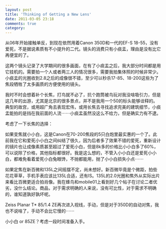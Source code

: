 ```yaml
---
layout: post
title: 'Thinking of Getting a New Lens'
date: 2011-03-05 23:18
comments: true
category: 
---
```

    

从06年开始接触单反，到现在依然用着Canon 350D和一代的EF-S 18-55，没有爱死，不是据说素质有不小提升的二代。镜头的消费只有小痰盂，理由是没有比它再便宜的了。

这两个镜头记录了大学期间的很多画面，在有了小痰盂之后，我大部分时间都是用它挂机的。需要拍一个人或者两三人的情况很多，需要我拍集体照的时候非常少。小痰盂的光圈收到2.8之后的成像很不错，至少可以秒杀17-85、18-200这些为了焦段牺牲了太多画质的方便使用的镜头。

我时不时会想着补个长焦，打鸟就不必了，抗个跑筒被鸟玩对我没啥吸引力，但是这几年的出游，尤其是北京的很多景点，并不是我用一个50的标头能够诠释的。典型的故宫，或用超广角去表现宏伟，或用长焦去寻找追求完美的建筑细节，小痰盂能拍的是挡在我前面的人流⋯⋯小痰盂虽然没这么不给力，但是确实力有不逮。

考虑了一下长焦的选择：

如果变焦就小小白，这是Canon在70-200焦段的5只白炮里最实惠的一个了。此前我在它和爱死小小白之间纠结了很久，因为后者多了效果不错的爱死，重新设计的镜片也让成像素质甚至超过了爱死小白，但是8k多的价格比小小白多了60%，可以说除了价格，其他指标都很好。我是这么想的，不管入小小白还是爱死小小白，都难免看着爱死小白兔眼馋，不抛都能用，抛了小小白损失小点⋯⋯

如果定焦在新百微和135L之间摇摆不定，尚未想好。新百微毕竟是个微距，拍些花花草草，手机手表应该比135L合适，还有IS。135L的2.0光圈和焦外从实际出片来看比百微更适合拍肖像。我在蜂鸟和mobile01上看到好几个帖子在讨论二者优劣，没什么结论。商品，对于需求明确的人来说，没有可比性，对于需求不明确的，谁知道孰好孰坏呢。

Zeiss Planar T* 85/1.4 ZE再次进入视线，手动，但是对于350D的自动对焦，我也不说啥了，手动不会比它慢的⋯⋯

小小白 or 85ZE？考虑一段时间准备入手。
